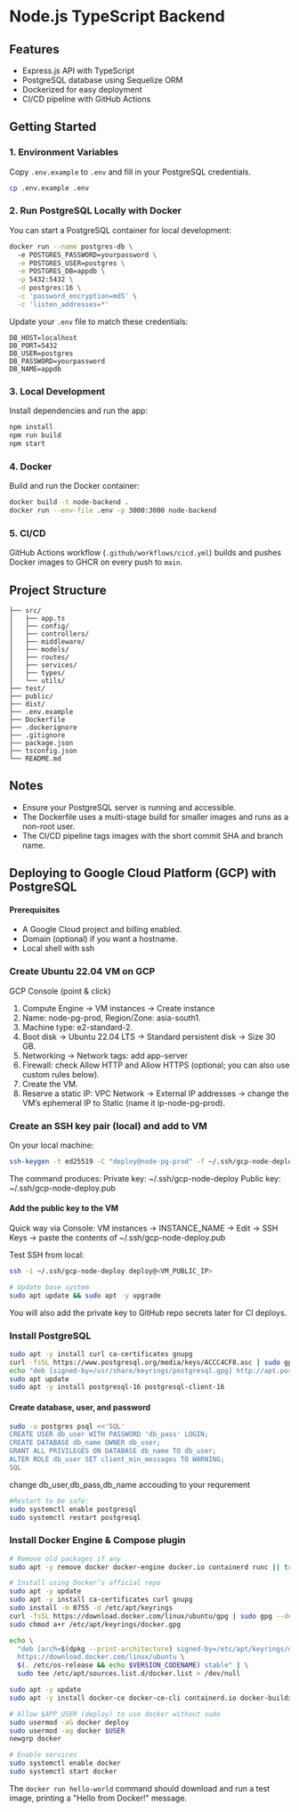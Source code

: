 # Node.js TypeScript Backend

## Features

- Express.js API with TypeScript
- PostgreSQL database using Sequelize ORM
- Dockerized for easy deployment
- CI/CD pipeline with GitHub Actions

## Getting Started

### 1. Environment Variables

Copy `.env.example` to `.env` and fill in your PostgreSQL credentials.

```sh
cp .env.example .env
```

### 2. Run PostgreSQL Locally with Docker

You can start a PostgreSQL container for local development:

```sh
docker run --name postgres-db \ 
  -e POSTGRES_PASSWORD=yourpassword \
  -e POSTGRES_USER=postgres \
  -e POSTGRES_DB=appdb \
  -p 5432:5432 \
  -d postgres:16 \
  -c 'password_encryption=md5' \
  -c 'listen_addresses=*'
```

Update your `.env` file to match these credentials:

```
DB_HOST=localhost
DB_PORT=5432
DB_USER=postgres
DB_PASSWORD=yourpassword
DB_NAME=appdb
```

### 3. Local Development

Install dependencies and run the app:

```sh
npm install
npm run build
npm start
```

### 4. Docker

Build and run the Docker container:

```sh
docker build -t node-backend .
docker run --env-file .env -p 3000:3000 node-backend
```

### 5. CI/CD

GitHub Actions workflow (`.github/workflows/cicd.yml`) builds and pushes Docker images to GHCR on every push to `main`.

## Project Structure

```
├── src/
│   ├── app.ts
│   ├── config/
│   ├── controllers/
│   ├── middleware/
│   ├── models/
│   ├── routes/
│   ├── services/
│   ├── types/
│   └── utils/
├── test/
├── public/
├── dist/
├── .env.example
├── Dockerfile
├── .dockerignore
├── .gitignore
├── package.json
├── tsconfig.json
└── README.md
```

## Notes

- Ensure your PostgreSQL server is running and accessible.
- The Dockerfile uses a multi-stage build for smaller images and runs as a non-root user.
- The CI/CD pipeline tags images with the short commit SHA and branch name.

## Deploying to Google Cloud Platform (GCP) with PostgreSQL

#### Prerequisites
- A Google Cloud project and billing enabled.
- Domain (optional) if you want a hostname.
- Local shell with ssh

### Create Ubuntu 22.04 VM on GCP
GCP Console (point & click)

1) Compute Engine → VM instances → Create instance
2) Name: node-pg-prod, Region/Zone: asia-south1.
3) Machine type: e2-standard-2.
4) Boot disk → Ubuntu 22.04 LTS → Standard persistent disk → Size 30 GB.
5) Networking → Network tags: add app-server
6) Firewall: check Allow HTTP and Allow HTTPS (optional; you can also use custom rules below).
7) Create the VM.
8) Reserve a static IP: VPC Network → External IP addresses → change the VM’s ephemeral IP to Static (name it ip-node-pg-prod).

### Create an SSH key pair (local) and add to VM
On your local machine:
```sh
ssh-keygen -t ed25519 -C "deploy@node-pg-prod" -f ~/.ssh/gcp-node-deploy -N ""
```
The command produces:
Private key: ~/.ssh/gcp-node-deploy
Public key:  ~/.ssh/gcp-node-deploy.pub

#### Add the public key to the VM
Quick way via Console: VM instances → INSTANCE_NAME → Edit → SSH Keys → paste the contents of ~/.ssh/gcp-node-deploy.pub

Test SSH from local:
```sh
ssh -i ~/.ssh/gcp-node-deploy deploy@<VM_PUBLIC_IP>

# Update base system
sudo apt update && sudo apt -y upgrade
```
You will also add the private key to GitHub repo secrets later for CI deploys.


### Install PostgreSQL
```sh
sudo apt -y install curl ca-certificates gnupg
curl -fsSL https://www.postgresql.org/media/keys/ACCC4CF8.asc | sudo gpg --dearmor -o /usr/share/keyrings/postgresql.gpg
echo "deb [signed-by=/usr/share/keyrings/postgresql.gpg] http://apt.postgresql.org/pub/repos/apt $(. /etc/os-release && echo $UBUNTU_CODENAME)-pgdg main" | sudo tee /etc/apt/sources.list.d/pgdg.list
sudo apt update
sudo apt -y install postgresql-16 postgresql-client-16
```
#### Create database, user, and password

```sh 
sudo -u postgres psql <<'SQL'
CREATE USER db_user WITH PASSWORD 'db_pass' LOGIN;
CREATE DATABASE db_name OWNER db_user;
GRANT ALL PRIVILEGES ON DATABASE db_name TO db_user;
ALTER ROLE db_user SET client_min_messages TO WARNING;
SQL
```
change db_user,db_pass,db_name accouding to your requrement 
```sh
#Restart to be safe:
sudo systemctl enable postgresql
sudo systemctl restart postgresql
```

### Install Docker Engine & Compose plugin
```sh
# Remove old packages if any
sudo apt -y remove docker docker-engine docker.io containerd runc || true

# Install using Docker’s official repo
sudo apt -y update
sudo apt -y install ca-certificates curl gnupg
sudo install -m 0755 -d /etc/apt/keyrings
curl -fsSL https://download.docker.com/linux/ubuntu/gpg | sudo gpg --dearmor -o /etc/apt/keyrings/docker.gpg
sudo chmod a+r /etc/apt/keyrings/docker.gpg

echo \
  "deb [arch=$(dpkg --print-architecture) signed-by=/etc/apt/keyrings/docker.gpg] \
  https://download.docker.com/linux/ubuntu \
  $(. /etc/os-release && echo $VERSION_CODENAME) stable" | \
  sudo tee /etc/apt/sources.list.d/docker.list > /dev/null

sudo apt -y update
sudo apt -y install docker-ce docker-ce-cli containerd.io docker-buildx-plugin docker-compose-plugin

# Allow $APP_USER (deploy) to use docker without sudo
sudo usermod -aG docker deploy
sudo usermod -ag docker $USER
newgrp docker

# Enable services
sudo systemctl enable docker
sudo systemctl start docker
```
The ```docker run hello-world``` command should download and run a test image, printing a "Hello from Docker!" message.